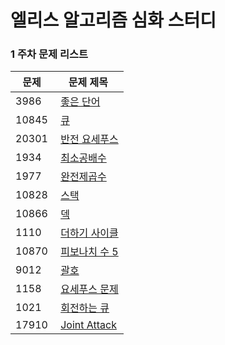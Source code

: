 # 엘리스 알고리즘 심화 스터디
### 1 주차 문제 리스트
| 문제 | 문제 제목 |
| --- | --- |
| 3986 |  [좋은 단어](https://www.acmicpc.net/problem/3986) |
| 10845 |  [큐](https://www.acmicpc.net/problem/10845) |
| 20301 |  [반전 요세푸스](https://www.acmicpc.net/problem/20301) |
| 1934 |  [최소공배수](https://www.acmicpc.net/problem/1934) |
| 1977 |  [완전제곱수](https://www.acmicpc.net/problem/1977) |
| 10828 |  [스택](https://www.acmicpc.net/problem/10828) |
| 10866 |  [덱](https://www.acmicpc.net/problem/10866) |
| 1110 |  [더하기 사이클](https://www.acmicpc.net/problem/1110/) |
| 10870 |  [피보나치 수 5](https://www.acmicpc.net/problem/10870) |
| 9012 |  [괄호](https://www.acmicpc.net/problem/9012) |
| 1158 |  [요세푸스 문제](https://www.acmicpc.net/problem/1158) |
| 1021 |  [회전하는 큐](https://www.acmicpc.net/problem/1021) |
| 17910 |  [Joint Attack](https://www.acmicpc.net/problem/17910) |
